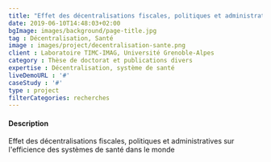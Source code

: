 ```yaml
---
title: "Effet des décentralisations fiscales, politiques et administratives sur l'efficience des systèmes de santé dans le monde"
date: 2019-06-10T14:48:03+02:00
bgImage: images/background/page-title.jpg
tag : Décentralisation, Santé
image : images/project/decentralisation-sante.png
client : Laboratoire TIMC-IMAG, Université Grenoble-Alpes 
category : Thèse de doctorat et publications divers 
expertise : Décentralisation, système de santé
liveDemoURL : '#'
caseStudy : '#'
type : project
filterCategories: recherches
---
```


#### Description
Effet des décentralisations fiscales, politiques et administratives sur l'efficience des systèmes de santé dans le monde
